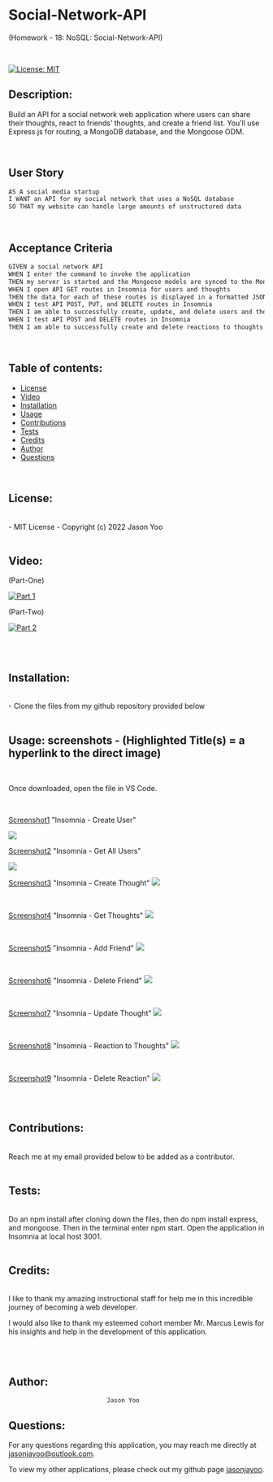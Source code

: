 # Social-Network-API

(Homework - 18: NoSQL: Social-Network-API)


<br>

[![License: MIT](https://img.shields.io/badge/License-MIT-blue.svg)](https://opensource.org/licenses/MIT)
  

## Description:

Build an API for a social network web application where users can share their thoughts, react to friends’ thoughts, and create a friend list. You’ll use Express.js for routing, a MongoDB database, and the Mongoose ODM.

<br>

## User Story

```md
AS A social media startup
I WANT an API for my social network that uses a NoSQL database
SO THAT my website can handle large amounts of unstructured data
```

<br>

## Acceptance Criteria

```md
GIVEN a social network API
WHEN I enter the command to invoke the application
THEN my server is started and the Mongoose models are synced to the MongoDB database
WHEN I open API GET routes in Insomnia for users and thoughts
THEN the data for each of these routes is displayed in a formatted JSON
WHEN I test API POST, PUT, and DELETE routes in Insomnia
THEN I am able to successfully create, update, and delete users and thoughts in my database
WHEN I test API POST and DELETE routes in Insomnia
THEN I am able to successfully create and delete reactions to thoughts and add and remove friends to a user’s friend list
```
<br>

## Table of contents:

  * [License](#license)
  * [Video](#video)
  * [Installation](#installation)
  * [Usage](#usage)
  * [Contributions](#contributions)
  * [Tests](#tests)
  * [Credits](#credits)
  * [Author](#author)
  * [Questions](#questions)

<br>
  
## License:
<br>
      -  MIT License - Copyright (c) 2022 Jason Yoo

<br>
<br>

## Video:

(Part-One)

[![Part 1](images/youtubescreenshot.png)](https://youtu.be/35Dn1T9RW0s) 

(Part-Two)

[![Part 2](images/youtubescreenshot2.png)](https://youtu.be/JQIym2oGUz4) 
  
  
<br> 
<br>

## Installation:
<br>
      -  Clone the files from my github repository provided below

<br>
<br>
  
## Usage: screenshots - (Highlighted Title(s) = a hyperlink to the direct image)

<br>

Once downloaded, open the file in VS Code.

<br>
  

[Screenshot1](images/Screenshot1.png)  "Insomnia - Create User"

<img src="images/Screenshot1.png">

<br>

[Screenshot2](images/Screenshot2.png)  "Insomnia - Get All Users"

<img src="images/Screenshot2.png">

<br>

[Screenshot3](images/Screenshot3.png)  "Insomnia - Create Thought"
<img src="images/Screenshot3.png">

<br>

[Screenshot4](images/Screenshot4.png)  "Insomnia - Get Thoughts"
<img src="images/Screenshot4.png">

<br>

[Screenshot5](images/Screenshot5.png)  "Insomnia - Add Friend"
<img src="images/Screenshot5.png">

<br>

[Screenshot6](images/Screenshot6.png)  "Insomnia - Delete Friend"
<img src="images/Screenshot6.png">

<br>

[Screenshot7](images/Screenshot7.png)  "Insomnia - Update Thought"
<img src="images/Screenshot7.png">

<br>

[Screenshot8](images/Screenshot8.png)  "Insomnia - Reaction to Thoughts"
<img src="images/Screenshot8.png">

<br>

[Screenshot9](images/Screenshot9.png)  "Insomnia - Delete Reaction"
<img src="images/Screenshot9.png">

<br>
<br>

  
## Contributions:
<br>
Reach me at my email provided below to be added as a contributor.

<br>
<br>
  
## Tests: 
<br>
Do an npm install after cloning down the files, then do npm install express, and mongoose. Then in the terminal enter npm start. Open the application in Insomnia at local host 3001. 
  
<br>
<br>

## Credits:
<br>
I like to thank my amazing instructional staff for help me in this incredible journey of becoming a web developer.

I would also like to thank my esteemed cohort member Mr. Marcus Lewis for his insights and help in the development of this application.

<br>
<br>

## Author:
                               Jason Yoo
  

## Questions:
  For any questions regarding this application, you may reach me directly at jasonjayoo@outlook.com.

  To view my other applications, please check out my github page [jasonjayoo](https://github.com/jasonjayoo).

